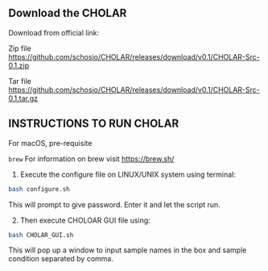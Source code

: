 ## Download the CHOLAR

Download from official link: 

Zip file   https://github.com/schosio/CHOLAR/releases/download/v0.1/CHOLAR-Src-0.1.zip

Tar file   https://github.com/schosio/CHOLAR/releases/download/v0.1/CHOLAR-Src-0.1.tar.gz

## INSTRUCTIONS TO RUN CHOLAR

For macOS, pre-requisite 

`brew` For information on brew visit https://brew.sh/



1. Execute the configure file on LINUX/UNIX system using terminal:

```sh
bash configure.sh
```

This will prompt to give password. Enter it and let the script run.


2. Then execute CHOLOAR GUI file using:

```sh
bash CHOLAR_GUI.sh
```


This will pop up a window to input sample names in the box and sample condition separated by comma.









